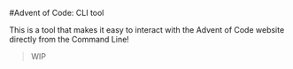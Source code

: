 #Advent of Code: CLI tool

This is a tool that makes it easy to interact with the Advent of Code website directly from the Command Line!

> WIP

